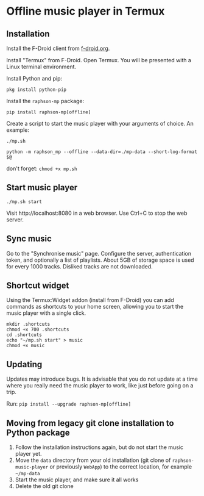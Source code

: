# Offline music player in Termux

## Installation

Install the F-Droid client from [f-droid.org](https://f-droid.org/F-Droid.apk).

Install "Termux" from F-Droid. Open Termux. You will be presented with a Linux terminal environment.

Install Python and pip:
```
pkg install python-pip
```

Install the `raphson-mp` package:
```
pip install raphson-mp[offline]
```

Create a script to start the music player with your arguments of choice. An example:

`./mp.sh`
```
python -m raphson_mp --offline --data-dir=./mp-data --short-log-format $@
```

don't forget: `chmod +x mp.sh`

## Start music player
```
./mp.sh start
```

Visit http://localhost:8080 in a web browser. Use Ctrl+C to stop the web server.

## Sync music

Go to the "Synchronise music" page. Configure the server, authentication token, and optionally a list of playlists. About 5GB of storage space is used for every 1000 tracks. Disliked tracks are not downloaded.

## Shortcut widget

Using the Termux:Widget addon (install from F-Droid) you can add commands as shortcuts to your home screen, allowing you to start the music player with a single click.

```
mkdir .shortcuts
chmod +x 700 .shortcuts
cd .shortcuts
echo "~/mp.sh start" > music
chmod +x music
```

## Updating

Updates may introduce bugs. It is advisable that you do not update at a time where you really need the music player to work, like just before going on a trip.

Run: `pip install --upgrade raphson-mp[offline]`

## Moving from legacy git clone installation to Python package

1. Follow the installation instructions again, but do not start the music player yet.
2. Move the `data` directory from your old installation (git clone of `raphson-music-player` or previously `WebApp`) to the correct location, for example `~/mp-data`
3. Start the music player, and make sure it all works
4. Delete the old git clone
